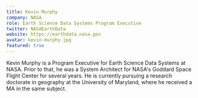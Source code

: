 ```yaml
---
title: Kevin Murphy
company: NASA
role: Earth Science Data Systems Program Executive
twitter: NASAEarthData
website: https://earthdata.nasa.gov
avatar: kevin-murphy.jpg
featured: true
---
```

Kevin Murphy is a Program Executive for Earth Science Data Systems at NASA. Prior to that, he was a System Architect for NASA's Goddard Space Flight Center for several years. He is currently pursuing a research doctorate in geography at the University of Maryland, where he received a MA in the same subject.
